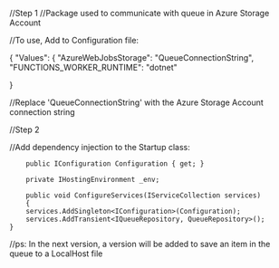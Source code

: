 ﻿//Step 1
//Package used to communicate with queue in Azure Storage Account

//To use, Add to Configuration file:

{
	"Values": {
		"AzureWebJobsStorage": "QueueConnectionString",
		"FUNCTIONS_WORKER_RUNTIME": "dotnet"
	
}

//Replace 'QueueConnectionString' with the Azure Storage Account connection string

//Step 2

//Add dependency injection to the Startup class:

        public IConfiguration Configuration { get; }

        private IHostingEnvironment _env;

        public void ConfigureServices(IServiceCollection services)
        {
		services.AddSingleton<IConfiguration>(Configuration);
		services.AddTransient<IQueueRepository, QueueRepository>();
	}


//ps: In the next version, a version will be added to save an item in the queue to a LocalHost file
